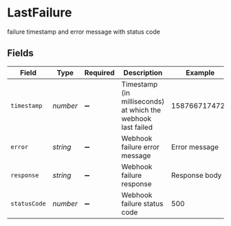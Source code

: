 # LastFailure

failure timestamp and error message with status code


## Fields

| Field                                                        | Type                                                         | Required                                                     | Description                                                  | Example                                                      |
| ------------------------------------------------------------ | ------------------------------------------------------------ | ------------------------------------------------------------ | ------------------------------------------------------------ | ------------------------------------------------------------ |
| `timestamp`                                                  | *number*                                                     | :heavy_minus_sign:                                           | Timestamp (in milliseconds) at which the webhook last failed | 1587667174725                                                |
| `error`                                                      | *string*                                                     | :heavy_minus_sign:                                           | Webhook failure error message                                | Error message                                                |
| `response`                                                   | *string*                                                     | :heavy_minus_sign:                                           | Webhook failure response                                     | Response body                                                |
| `statusCode`                                                 | *number*                                                     | :heavy_minus_sign:                                           | Webhook failure status code                                  | 500                                                          |